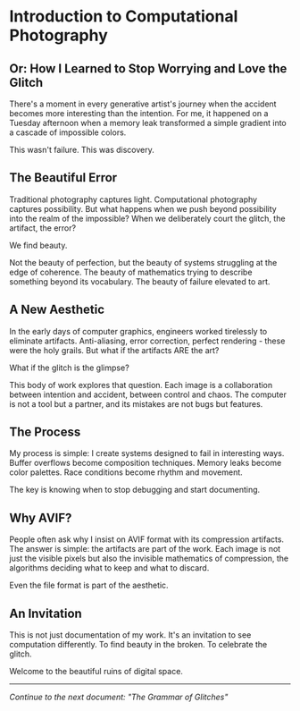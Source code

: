 # Introduction to Computational Photography

## Or: How I Learned to Stop Worrying and Love the Glitch

There's a moment in every generative artist's journey when the accident becomes more interesting than the intention. For me, it happened on a Tuesday afternoon when a memory leak transformed a simple gradient into a cascade of impossible colors.

This wasn't failure. This was discovery.

## The Beautiful Error

Traditional photography captures light. Computational photography captures possibility. But what happens when we push beyond possibility into the realm of the impossible? When we deliberately court the glitch, the artifact, the error?

We find beauty.

Not the beauty of perfection, but the beauty of systems struggling at the edge of coherence. The beauty of mathematics trying to describe something beyond its vocabulary. The beauty of failure elevated to art.

## A New Aesthetic

In the early days of computer graphics, engineers worked tirelessly to eliminate artifacts. Anti-aliasing, error correction, perfect rendering - these were the holy grails. But what if the artifacts ARE the art?

What if the glitch is the glimpse?

This body of work explores that question. Each image is a collaboration between intention and accident, between control and chaos. The computer is not a tool but a partner, and its mistakes are not bugs but features.

## The Process

My process is simple: I create systems designed to fail in interesting ways. Buffer overflows become composition techniques. Memory leaks become color palettes. Race conditions become rhythm and movement.

The key is knowing when to stop debugging and start documenting.

## Why AVIF?

People often ask why I insist on AVIF format with its compression artifacts. The answer is simple: the artifacts are part of the work. Each image is not just the visible pixels but also the invisible mathematics of compression, the algorithms deciding what to keep and what to discard.

Even the file format is part of the aesthetic.

## An Invitation

This is not just documentation of my work. It's an invitation to see computation differently. To find beauty in the broken. To celebrate the glitch.

Welcome to the beautiful ruins of digital space.

---

*Continue to the next document: "The Grammar of Glitches"*
